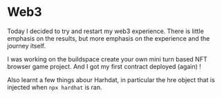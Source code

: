 # Web3
Today I decided to try and restart my web3 experience. There is little emphasis on the results, but more emphasis on the experience and the journey itself.

I was working on the buildspace create your own mini turn based NFT browser game project. And I got my first contract deployed (again) !

Also learnt a few things abour Harhdat, in particular the hre object that is injected when `npx hardhat`  is ran.
